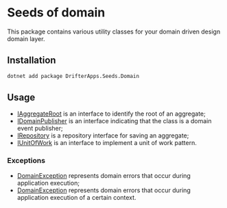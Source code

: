 # Seeds of domain

This package contains various utility classes for your domain driven design domain layer.

## Installation

```bash
dotnet add package DrifterApps.Seeds.Domain
```

## Usage

- [IAggregateRoot](./IAggregateRoot.cs) is an interface to identify the root of an aggregate;
- [IDomainPublisher](./IDomainPublisher.cs) is an interface indicating that the class is a domain event publisher;
- [IRepository](./IRepositoryOfT.cs) is a repository interface for saving an aggregate;
- [IUnitOfWork](./IUnitOfWork.cs) is an interface to implement a unit of work pattern.

### Exceptions

- [DomainException](./DomainException.cs) represents domain errors that occur during application execution;
- [DomainException<TContext>](./DomainExceptionOfT.cs) represents domain errors that occur during application execution
  of a certain context.
